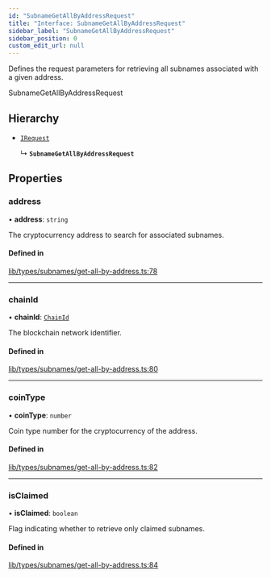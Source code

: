 ```yaml
---
id: "SubnameGetAllByAddressRequest"
title: "Interface: SubnameGetAllByAddressRequest"
sidebar_label: "SubnameGetAllByAddressRequest"
sidebar_position: 0
custom_edit_url: null
---
```


Defines the request parameters for retrieving all subnames associated with a given address.

 SubnameGetAllByAddressRequest

## Hierarchy

- [`IRequest`](IRequest.md)

  ↳ **`SubnameGetAllByAddressRequest`**

## Properties

### address

• **address**: `string`

The cryptocurrency address to search for associated subnames.

#### Defined in

[lib/types/subnames/get-all-by-address.ts:78](https://github.com/JustaName-id/JustaName-sdk/blob/1dd4ff6/packages/@justaname.id/sdk/src/lib/types/subnames/get-all-by-address.ts#L78)

___

### chainId

• **chainId**: [`ChainId`](../modules.md#chainid)

The blockchain network identifier.

#### Defined in

[lib/types/subnames/get-all-by-address.ts:80](https://github.com/JustaName-id/JustaName-sdk/blob/1dd4ff6/packages/@justaname.id/sdk/src/lib/types/subnames/get-all-by-address.ts#L80)

___

### coinType

• **coinType**: `number`

Coin type number for the cryptocurrency of the address.

#### Defined in

[lib/types/subnames/get-all-by-address.ts:82](https://github.com/JustaName-id/JustaName-sdk/blob/1dd4ff6/packages/@justaname.id/sdk/src/lib/types/subnames/get-all-by-address.ts#L82)

___

### isClaimed

• **isClaimed**: `boolean`

Flag indicating whether to retrieve only claimed subnames.

#### Defined in

[lib/types/subnames/get-all-by-address.ts:84](https://github.com/JustaName-id/JustaName-sdk/blob/1dd4ff6/packages/@justaname.id/sdk/src/lib/types/subnames/get-all-by-address.ts#L84)
